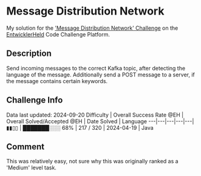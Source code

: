 # Message Distribution Network

My solution for the ['Message Distribution Network' Challenge](https://platform.entwicklerheld.de/challenge/message-distribution-network?technology=Java) on the [EntwicklerHeld](https://platform.entwicklerheld.de/) Code Challenge Platform.

## Description
Send incoming messages to the correct Kafka topic, after detecting the language of the message. Additionally send a POST message to a server, if the message contains certain keywords.

## Challenge Info
Data last updated: 2024-09-20
Difficulty | Overall Success Rate @EH | Overall Solved/Accepted @EH | Date Solved | Language
---|---|---|---|---|
▮▮▯▯ | ███████░░░ 68% | 217 / 320 | 2024-04-19 | Java

## Comment
This was relatively easy, not sure why this was originally ranked as a 'Medium' level task.